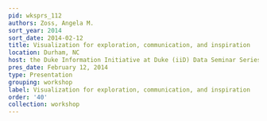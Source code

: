 ```yaml
---
pid: wksprs_112
authors: Zoss, Angela M.
sort_year: 2014
sort_date: 2014-02-12
title: Visualization for exploration, communication, and inspiration
location: Durham, NC
host: the Duke Information Initiative at Duke (iiD) Data Seminar Series
pres_date: February 12, 2014
type: Presentation
grouping: workshop
label: Visualization for exploration, communication, and inspiration
order: '40'
collection: workshop
---
```

